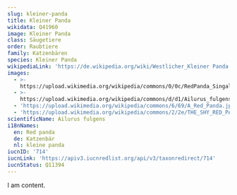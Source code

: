 ```yaml
---
slug: kleiner-panda
title: Kleiner Panda
wikidata: Q41960
image: Kleiner Panda
class: Säugetiere
order: Raubtiere
family: Katzenbären
species: Kleiner Panda
wikipediaLink: 'https://de.wikipedia.org/wiki/Westlicher_Kleiner Panda'
images:
  - >-
    https://upload.wikimedia.org/wikipedia/commons/0/0c/RedPanda_SingalilaNationalPark_DFrame.jpg
  - >-
    https://upload.wikimedia.org/wikipedia/commons/d/d1/Ailurus_fulgens_-_Sikkim_1158-01.jpg
  - 'https://upload.wikimedia.org/wikipedia/commons/6/69/A_Red_Panda.jpg'
  - 'https://upload.wikimedia.org/wikipedia/commons/2/2e/THE_SHY_RED_PANDA.jpg'
scientificName: Ailurus fulgens
i18nNames:
  en: Red panda
  de: Katzenbär
  nl: kleine panda
iucnID: '714'
iucnLink: 'https://apiv3.iucnredlist.org/api/v3/taxonredirect/714'
iucnStatus: Q11394
---
```


I am content.
